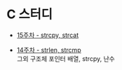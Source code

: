 # C 스터디

- [15주차 - strcpy, strcat](https://github.com/pqj163/IN_C_study/tree/master/15%EC%A3%BC%EC%B0%A8/readme.md)  

- [14주차 - strlen, strcmp](https://github.com/pqj163/IN_C_study/tree/master/14%EC%A3%BC%EC%B0%A8/readme.md)  
  그외 구조체 포인터 배열, strcpy, 난수
